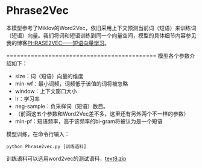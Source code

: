 # Phrase2Vec
本模型参考了Miklov的Word2Vec，依旧采用上下文预测当前词（短语）来训练词（短语）向量。我们将词和短语训练到同一个向量空间，模型的具体细节内容参见我的博客[PHRASE2VEC——短语向量学习](http://glacier.iego.net/phrase2vec/)。

===========================================
模型各个参数介绍如下：
- size：词（短语）向量的维度
- min-wf：最小词频，词频低于该值的词将被忽略
- window：上下文窗口大小
- lr：学习率
- neg-sample：负采样词（短语）数目。
- （前面这五个参数和Word2Vec差不多，这里还有另外两个不一样的参数）
- min-pf：短语频率，高于该频率的bi-gram将被认为是一个短语

模型训练，在命令行输入：

    python Phrase2vec.py [训练语料]

训练语料可以选用word2vec的测试语料，[text8.zip](http://mattmahoney.net/dc/text8.zip)
